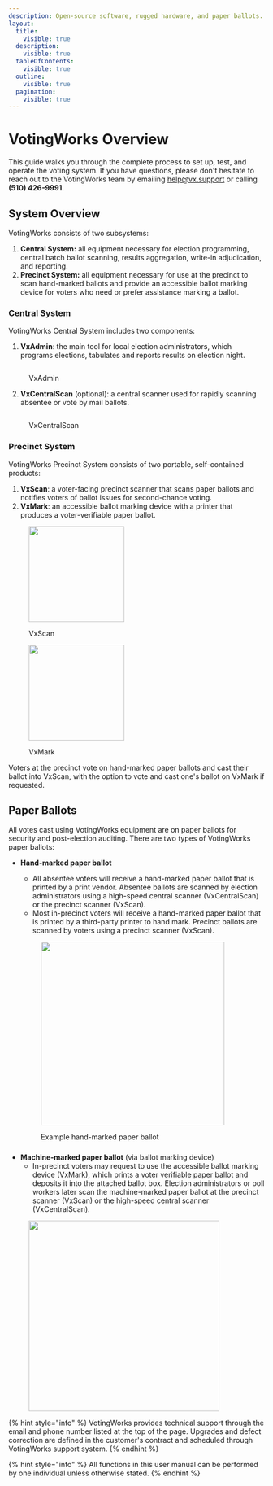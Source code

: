 ```yaml
---
description: Open-source software, rugged hardware, and paper ballots.
layout:
  title:
    visible: true
  description:
    visible: true
  tableOfContents:
    visible: true
  outline:
    visible: true
  pagination:
    visible: true
---
```


# VotingWorks Overview

This guide walks you through the complete process to set up, test, and operate the voting system. If you have questions, please don't hesitate to reach out to the VotingWorks team by emailing [help@vx.support](mailto:help@vx.support) or calling **(510) 426-9991**.

## System Overview

VotingWorks consists of two subsystems:

1. **Central System:** all equipment necessary for election programming, central batch ballot scanning, results aggregation, write-in adjudication, and reporting.
2. **Precinct System:** all equipment necessary for use at the precinct to scan hand-marked ballots and provide an accessible ballot marking device for voters who need or prefer assistance marking a ballot.

### Central System

VotingWorks Central System includes two components:

1. **VxAdmin**: the main tool for local election administrators, which programs elections, tabulates and reports results on election night.

<figure><img src=".gitbook/assets/image (1) (1) (1).png" alt=""><figcaption><p>VxAdmin</p></figcaption></figure>

2. **VxCentralScan** (optional): a central scanner used for rapidly scanning absentee or vote by mail ballots.

<figure><img src=".gitbook/assets/centralscan.jpg" alt=""><figcaption><p>VxCentralScan</p></figcaption></figure>

### Precinct System

VotingWorks Precinct System consists of two portable, self-contained products:

1. **VxScan**: a voter-facing precinct scanner that scans paper ballots and notifies voters of ballot issues for second-chance voting.
2. **VxMark**: an accessible ballot marking device with a printer that produces a voter-verifiable paper ballot.

<div><figure><img src=".gitbook/assets/image (2) (1) (1).png" alt="" width="188"><figcaption><p>VxScan</p></figcaption></figure> <figure><img src=".gitbook/assets/image (3).png" alt="" width="188"><figcaption><p>VxMark</p></figcaption></figure></div>

Voters at the precinct vote on hand-marked paper ballots and cast their ballot into VxScan, with the option to vote and cast one's ballot on VxMark if requested.&#x20;

## Paper Ballots

All votes cast using VotingWorks equipment are on paper ballots for security and post-election auditing. There are two types of VotingWorks paper ballots:

*   **Hand-marked paper ballot**

    * All absentee voters will receive a hand-marked paper ballot that is printed by a print vendor. Absentee ballots are scanned by election administrators using a high-speed central scanner (VxCentralScan) or the precinct scanner (VxScan).
    * Most in-precinct voters will receive a hand-marked paper ballot that is printed by a third-party printer to hand mark. Precinct ballots are scanned by voters using a precinct scanner (VxScan).

    <figure><img src=".gitbook/assets/image (3) (1).png" alt="" width="361"><figcaption><p>Example hand-marked paper ballot</p></figcaption></figure>

###

* **Machine-marked paper ballot** (via ballot marking device)
  * In-precinct voters may request to use the accessible ballot marking device (VxMark), which prints a voter verifiable paper ballot and deposits it into the attached ballot box. Election administrators or poll workers later scan the machine-marked paper ballot at the precinct scanner (VxScan) or the high-speed central scanner (VxCentralScan).

<figure><img src=".gitbook/assets/image (1).png" alt="" width="375"><figcaption></figcaption></figure>

{% hint style="info" %}
VotingWorks provides technical support through the email and phone number listed at the top of the page.  Upgrades and defect correction are defined in the customer's contract and scheduled through VotingWorks support system.&#x20;
{% endhint %}

{% hint style="info" %}
All functions in this user manual can be performed by one individual unless otherwise stated.
{% endhint %}
